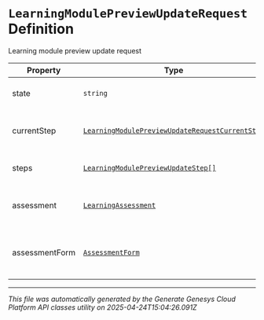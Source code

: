 # `LearningModulePreviewUpdateRequest` Definition

Learning module preview update request

| Property | Type | Required | Description |
|----------|------|----------|-------------|
| state | `string` | No | The assignment State |
| currentStep | [`LearningModulePreviewUpdateRequestCurrentStep`](learningmodulepreviewupdaterequestcurrentstep-definition.md) | No | The assignment current step |
| steps | [`LearningModulePreviewUpdateStep[]`](learningmodulepreviewupdatestep-definition.md) | No | The assignment Steps |
| assessment | [`LearningAssessment`](learningassessment-definition.md) | No | The assessment for learning module |
| assessmentForm | [`AssessmentForm`](assessmentform-definition.md) | No | The assessment form for learning module |

---

*This file was automatically generated by the Generate Genesys Cloud Platform API classes utility on 2025-04-24T15:04:26.091Z*